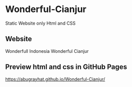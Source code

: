 # Wonderful-Cianjur

Static Website only Html and CSS

## Website

Wonderfull Indonesia Wonderful Cianjur

## Preview html and css in GitHub Pages

https://abugrayhat.github.io/Wonderful-Cianjur/
